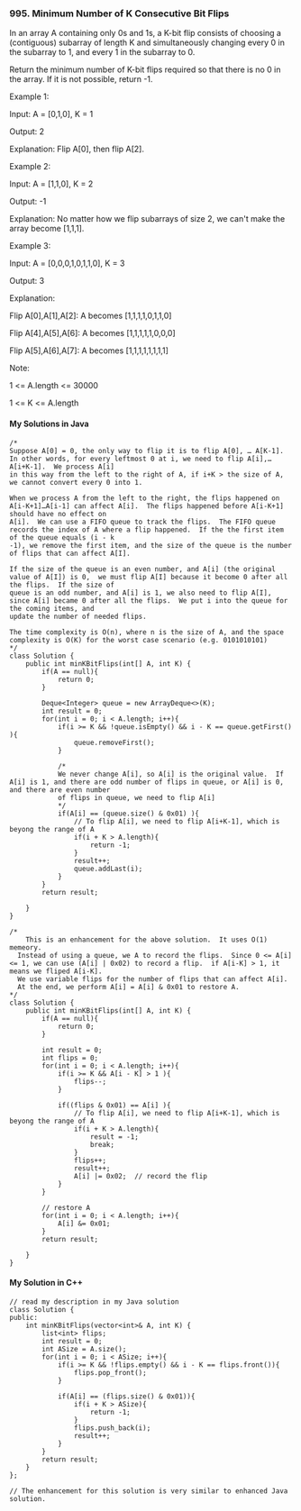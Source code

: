 ### 995. Minimum Number of K Consecutive Bit Flips

In an array A containing only 0s and 1s, a K-bit flip consists of choosing a (contiguous) subarray of length K and simultaneously changing every 0 in the subarray 
to 1, and every 1 in the subarray to 0.

Return the minimum number of K-bit flips required so that there is no 0 in the array.  If it is not possible, return -1.

 

Example 1:

Input: A = [0,1,0], K = 1

Output: 2

Explanation: Flip A[0], then flip A[2].

Example 2:

Input: A = [1,1,0], K = 2

Output: -1

Explanation: No matter how we flip subarrays of size 2, we can't make the array become [1,1,1].

Example 3:

Input: A = [0,0,0,1,0,1,1,0], K = 3

Output: 3

Explanation:

Flip A[0],A[1],A[2]: A becomes [1,1,1,1,0,1,1,0]

Flip A[4],A[5],A[6]: A becomes [1,1,1,1,1,0,0,0]

Flip A[5],A[6],A[7]: A becomes [1,1,1,1,1,1,1,1]
 

Note:

1 <= A.length <= 30000

1 <= K <= A.length


#### My Solutions in Java
```
/*
Suppose A[0] = 0, the only way to flip it is to flip A[0], … A[K-1].  In other words, for every leftmost 0 at i, we need to flip A[i],…A[i+K-1].  We process A[i]
in this way from the left to the right of A, if i+K > the size of A, we cannot convert every 0 into 1.

When we process A from the left to the right, the flips happened on A[i-K+1]…A[i-1] can affect A[i].  The flips happened before A[i-K+1] should have no effect on
A[i].  We can use a FIFO queue to track the flips.  The FIFO queue records the index of A where a flip happened.  If the the first item of the queue equals (i - k
-1), we remove the first item, and the size of the queue is the number of flips that can affect A[I].

If the size of the queue is an even number, and A[i] (the original value of A[I]) is 0,  we must flip A[I] because it become 0 after all the flips.  If the size of
queue is an odd number, and A[i] is 1, we also need to flip A[I], since A[i] became 0 after all the flips.  We put i into the queue for the coming items, and
update the number of needed flips.

The time complexity is O(n), where n is the size of A, and the space complexity is O(K) for the worst case scenario (e.g. 0101010101)
*/
class Solution {
    public int minKBitFlips(int[] A, int K) {
        if(A == null){
            return 0;
        }
        
        Deque<Integer> queue = new ArrayDeque<>(K);
        int result = 0;
        for(int i = 0; i < A.length; i++){
            if(i >= K && !queue.isEmpty() && i - K == queue.getFirst() ){
                queue.removeFirst();
            }
            
            /*
            We never change A[i], so A[i] is the original value.  If A[i] is 1, and there are odd number of flips in queue, or A[i] is 0, and there are even number 
            of flips in queue, we need to flip A[i]
            */
            if(A[i] == (queue.size() & 0x01) ){
                // To flip A[i], we need to flip A[i+K-1], which is beyong the range of A
                if(i + K > A.length){  
                    return -1;
                }
                result++;
                queue.addLast(i);
            }   
        }
        return result;
        
    }
}
```

```
/*
	This is an enhancement for the above solution.  It uses O(1) memeory.
  Instead of using a queue, we A to record the flips.  Since 0 <= A[i] <= 1, we can use (A[i] | 0x02) to record a flip.  if A[i-K] > 1, it means we fliped A[i-K].
  We use variable flips for the number of flips that can affect A[i].
  At the end, we perform A[i] = A[i] & 0x01 to restore A.
*/
class Solution {
    public int minKBitFlips(int[] A, int K) {
        if(A == null){
            return 0;
        }
        
        int result = 0;
        int flips = 0;
        for(int i = 0; i < A.length; i++){
            if(i >= K && A[i - K] > 1 ){
                flips--;
            }
            
            if((flips & 0x01) == A[i] ){
                // To flip A[i], we need to flip A[i+K-1], which is beyong the range of A
                if(i + K > A.length){  
                    result = -1;
                    break;
                }
                flips++;
                result++;
                A[i] |= 0x02;  // record the flip
            }   
        }
        
        // restore A
        for(int i = 0; i < A.length; i++){
            A[i] &= 0x01;
        }
        return result;
        
    }
}
```

#### My Solution in C++
```
// read my description in my Java solution
class Solution {
public:
    int minKBitFlips(vector<int>& A, int K) {
        list<int> flips;
        int result = 0;
        int ASize = A.size();
        for(int i = 0; i < ASize; i++){
            if(i >= K && !flips.empty() && i - K == flips.front()){
                flips.pop_front();
            }
            
            if(A[i] == (flips.size() & 0x01)){
                if(i + K > ASize){
                    return -1;
                }
                flips.push_back(i);
                result++;
            }
        }
        return result;
    }
};

// The enhancement for this solution is very similar to enhanced Java solution.
```
